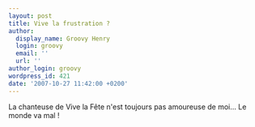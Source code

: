 ```yaml
---
layout: post
title: Vive la frustration ?
author:
  display_name: Groovy Henry
  login: groovy
  email: ''
  url: ''
author_login: groovy
wordpress_id: 421
date: '2007-10-27 11:42:00 +0200'
---
```

La chanteuse de Vive la Fête n'est toujours pas amoureuse de moi… Le monde va mal !
